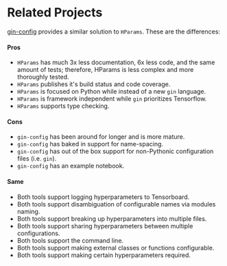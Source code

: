 # Related Projects

[gin-config](https://github.com/google/gin-config) provides a similar solution to `HParams`.
These are the differences:

#### Pros

- `HParams` has much 3x less documentation, 6x less code, and the same amount of tests;
    therefore, HParams is less complex and more thoroughly tested.
- `HParams` publishes it's build status and code coverage.
- `HParams` is focused on Python while instead of a new `gin` language.
- `HParams` is framework independent while `gin` prioritizes Tensorflow.
- `HParams` supports type checking.

#### Cons

- `gin-config` has been around for longer and is more mature.
- `gin-config` has baked in support for name-spacing.
- `gin-config` has out of the box support for non-Pythonic configuration files (i.e. `gin`).
- `gin-config` has an example notebook.

#### Same

- Both tools support logging hyperparameters to Tensorboard.
- Both tools support disambiguation of configurable names via modules naming.
- Both tools support breaking up hyperparameters into multiple files.
- Both tools support sharing hyperparameters between multiple configurations.
- Both tools support the command line.
- Both tools support making external classes or functions configurable.
- Both tools support making certain hyperparameters required.
